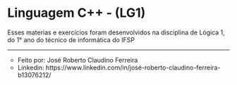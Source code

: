 # Linguagem C++ - (LG1)
<p>Esses materias e exercícios foram desenvolvidos na disciplina de Lógica 1, do 1° ano do técnico de informática do IFSP</p>

<hr>
<ul style="list-style-type:circle;">
     <li>Feito por: José Roberto Claudino Ferreira</li>
     <li>Linkedin: https://www.linkedin.com/in/josé-roberto-claudino-ferreira-b13076212/</li>
</ul>

